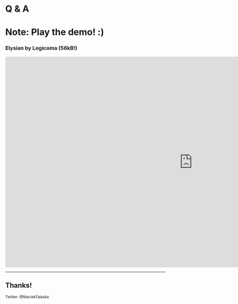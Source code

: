 # Q & A

Note:
Play the demo! :)
====


### Elysian by Logicoma (56kB!)

<iframe width="1175" height="661" src="https://www.youtube.com/embed/rWwNgVwQG1A" frameborder="0" allow="autoplay; encrypted-media" allowfullscreen></iframe>

----


## Thanks!


<small>Twitter: @MaciekTalaska</small>

